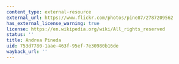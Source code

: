 ```yaml
---
content_type: external-resource
external_url: https://www.flickr.com/photos/pine87/2787209562
has_external_license_warning: true
license: https://en.wikipedia.org/wiki/All_rights_reserved
status: ''
title: Andrea Pineda
uid: 753d7780-1aae-463f-95ef-7e30980b16de
wayback_url: ''
---
```

